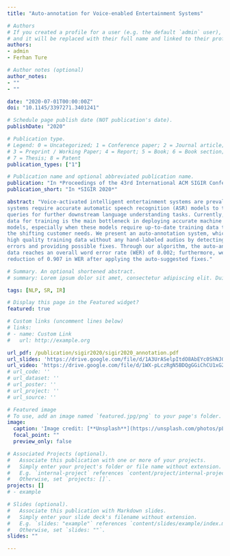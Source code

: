```yaml
---
title: "Auto-annotation for Voice-enabled Entertainment Systems"

# Authors
# If you created a profile for a user (e.g. the default `admin` user), write the username (folder name) here 
# and it will be replaced with their full name and linked to their profile.
authors: 
- admin
- Ferhan Ture

# Author notes (optional)
author_notes:
- ""
- ""

date: "2020-07-01T00:00:00Z"
doi: "10.1145/3397271.3401241"

# Schedule page publish date (NOT publication's date).
publishDate: "2020"

# Publication type.
# Legend: 0 = Uncategorized; 1 = Conference paper; 2 = Journal article;
# 3 = Preprint / Working Paper; 4 = Report; 5 = Book; 6 = Book section;
# 7 = Thesis; 8 = Patent
publication_types: ["1"]

# Publication name and optional abbreviated publication name.
publication: "In *Proceedings of the 43rd International ACM SIGIR Conference on Research and Development in Information Retrieval*"
publication_short: "In *SIGIR 2020*"

abstract: "Voice-activated intelligent entertainment systems are prevalent in modern TVs. These
systems require accurate automatic speech recognition (ASR) models to transcribe voice
queries for further downstream language understanding tasks. Currently, labeling audio
data for training is the main bottleneck in deploying accurate machine learning ASR
models, especially when these models require up-to-date training data to adapt to
the shifting customer needs. We present an auto-annotation system, which provides
high quality training data without any hand-labeled audios by detecting speech recognition
errors and providing possible fixes. Through our algorithm, the auto-annotated training
data reaches an overall word error rate (WER) of 0.002; furthermore, we obtained a
reduction of 0.907 in WER after applying the auto-suggested fixes."

# Summary. An optional shortened abstract.
# summary: Lorem ipsum dolor sit amet, consectetur adipiscing elit. Duis posuere tellus ac convallis placerat. Proin tincidunt magna sed ex sollicitudin condimentum.

tags: [NLP, SR, IR]

# Display this page in the Featured widget?
featured: true

# Custom links (uncomment lines below)
# links:
# - name: Custom Link
#   url: http://example.org

url_pdf: /publication/sigir2020/sigir2020_annotation.pdf
url_slides: 'https://drive.google.com/file/d/1A3UrASelpItdO8AbEYc0ShNJGpVm0R81/view?usp=sharing'
url_video: 'https://drive.google.com/file/d/1WX-pLczRgN5BDQgGGiChCU1xG2wiFj7b/view?usp=sharing'
# url_code: ''
# url_dataset: ''
# url_poster: ''
# url_project: ''
# url_source: ''

# Featured image
# To use, add an image named `featured.jpg/png` to your page's folder. 
image:
  caption: 'Image credit: [**Unsplash**](https://unsplash.com/photos/pLCdAaMFLTE)'
  focal_point: ""
  preview_only: false

# Associated Projects (optional).
#   Associate this publication with one or more of your projects.
#   Simply enter your project's folder or file name without extension.
#   E.g. `internal-project` references `content/project/internal-project/index.md`.
#   Otherwise, set `projects: []`.
projects: []
# - example

# Slides (optional).
#   Associate this publication with Markdown slides.
#   Simply enter your slide deck's filename without extension.
#   E.g. `slides: "example"` references `content/slides/example/index.md`.
#   Otherwise, set `slides: ""`.
slides: ""

---
```

